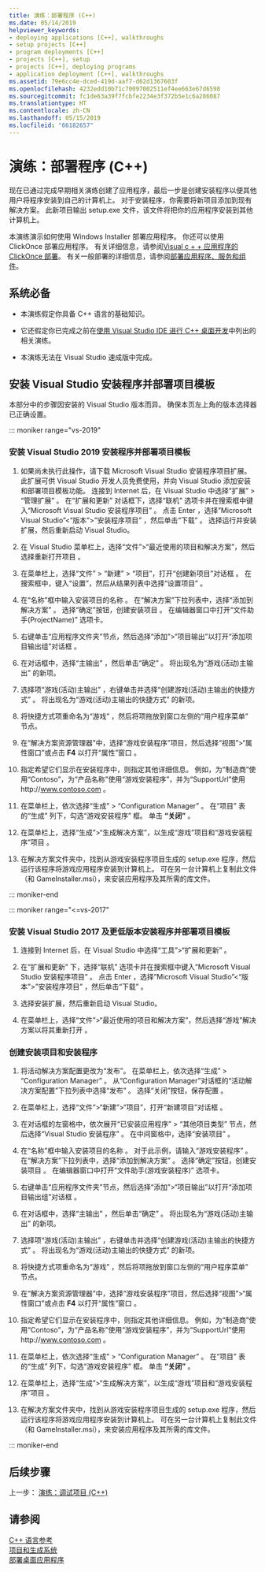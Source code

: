 ```yaml
---
title: 演练：部署程序 (C++)
ms.date: 05/14/2019
helpviewer_keywords:
- deploying applications [C++], walkthroughs
- setup projects [C++]
- program deployments [C++]
- projects [C++], setup
- projects [C++], deploying programs
- application deployment [C++], walkthroughs
ms.assetid: 79e6cc4e-dced-419d-aaf7-d62d1367603f
ms.openlocfilehash: 4232edd10b71c70097002511ef4ee663e67d6598
ms.sourcegitcommit: fc1de63a39f7fcbfe2234e3f372b5e1c6a286087
ms.translationtype: HT
ms.contentlocale: zh-CN
ms.lasthandoff: 05/15/2019
ms.locfileid: "66182657"
---
```

# <a name="walkthrough-deploying-your-program-c"></a>演练：部署程序 (C++)

现在已通过完成早期相关演练创建了应用程序，最后一步是创建安装程序以便其他用户将程序安装到自己的计算机上。 对于安装程序，你需要将新项目添加到现有解决方案。 此新项目输出 setup.exe 文件，该文件将把你的应用程序安装到其他计算机上。

本演练演示如何使用 Windows Installer 部署应用程序。 你还可以使用 ClickOnce 部署应用程序。 有关详细信息，请参阅[Visual c + + 应用程序的 ClickOnce 部署](../windows/clickonce-deployment-for-visual-cpp-applications.md)。 有关一般部署的详细信息，请参阅[部署应用程序、服务和组件](/visualstudio/deployment/deploying-applications-services-and-components)。

## <a name="prerequisites"></a>系统必备

- 本演练假定你具备 C++ 语言的基础知识。

- 它还假定你已完成之前在[使用 Visual Studio IDE 进行 C++ 桌面开发](using-the-visual-studio-ide-for-cpp-desktop-development.md)中列出的相关演练。

- 本演练无法在 Visual Studio 速成版中完成。

## <a name="install-the-visual-studio-setup-and-deployment-project-template"></a>安装 Visual Studio 安装程序并部署项目模板

本部分中的步骤因安装的 Visual Studio 版本而异。 确保本页左上角的版本选择器已正确设置。

::: moniker range="vs-2019"

### <a name="to-install-the-setup-and-deployment-project-template-for-visual-studio-2019"></a>安装 Visual Studio 2019 安装程序并部署项目模板

1. 如果尚未执行此操作，请下载 Microsoft Visual Studio 安装程序项目扩展。 此扩展可供 Visual Studio 开发人员免费使用，并向 Visual Studio 添加安装和部署项目模板功能。 连接到 Internet 后，在 Visual Studio 中选择“扩展” > “管理扩展”   。 在“扩展和更新”  对话框下，选择“联机”  选项卡并在搜索框中键入“Microsoft Visual Studio 安装程序项目”  。 点击 Enter  ，选择”Microsoft Visual Studio”\<“版本”>”安装程序项目”  ，然后单击“下载”  。 选择运行并安装扩展，然后重新启动 Visual Studio。

1. 在 Visual Studio 菜单栏上，选择“文件”>“最近使用的项目和解决方案”，然后选择重新打开项目   。

1. 在菜单栏上，选择“文件” > “新建” > “项目”，打开“创建新项目”对话框     。 在搜索框中，键入“设置”，然后从结果列表中选择“设置项目”  。

1. 在“名称”框中输入安装项目的名称  。 在“解决方案”下拉列表中，选择“添加到解决方案”   。 选择“确定”按钮，创建安装项目  。 在编辑器窗口中打开“文件助手(ProjectName)”  选项卡。

1. 右键单击“应用程序文件夹”节点，然后选择“添加”>“项目输出”以打开“添加项目输出组”对话框     。

1. 在对话框中，选择“主输出”  ，然后单击“确定”  。 将出现名为“游戏(活动)主输出”  的新项。

1. 选择项“游戏(活动)主输出”  ，右键单击并选择“创建游戏(活动)主输出的快捷方式”  。 将出现名为“游戏(活动)主输出的快捷方式”  的新项。

1. 将快捷方式项重命名为“游戏”  ，然后将项拖放到窗口左侧的“用户程序菜单”  节点。

1. 在“解决方案资源管理器”中，选择“游戏安装程序”项目，然后选择“视图”>“属性窗口”或点击 **F4** 以打开“属性”窗口      。

1. 指定希望它们显示在安装程序中，则指定其他详细信息。  例如，为“制造商”使用“Contoso”，为“产品名称”使用“游戏安装程序”，并为“SupportUrl”使用 http\://www.contoso.com       。

1. 在菜单栏上，依次选择“生成” > “Configuration Manager”   。 在“项目”  表的“生成”  列下，勾选“游戏安装程序”  框。 单击 **“关闭”** 。

1. 在菜单栏上，选择“生成”>“生成解决方案”，以生成“游戏”项目和“游戏安装程序”项目   。

1. 在解决方案文件夹中，找到从游戏安装程序项目生成的 setup.exe 程序，然后运行该程序将游戏应用程序安装到计算机上。 可在另一台计算机上复制此文件（和 GameInstaller.msi），来安装应用程序及其所需的库文件。

::: moniker-end

::: moniker range="<=vs-2017"

### <a name="to-install-the-setup-and-deployment-project-template-for-visual-studio-2017-and-earlier"></a>安装 Visual Studio 2017 及更低版本安装程序并部署项目模板

1. 连接到 Internet 后，在 Visual Studio 中选择“工具”>“扩展和更新”   。

1. 在“扩展和更新”  下，选择“联机”  选项卡并在搜索框中键入“Microsoft Visual Studio 安装程序项目”  。 点击 Enter  ，选择”Microsoft Visual Studio”\<“版本”>”安装程序项目”  ，然后单击“下载”  。

1. 选择安装扩展，然后重新启动 Visual Studio。

1. 在菜单栏上，选择“文件”>“最近使用的项目和解决方案”，然后选择“游戏”解决方案以将其重新打开    。

### <a name="to-create-a-setup-project-and-install-your-program"></a>创建安装项目和安装程序

1. 将活动解决方案配置更改为“发布”。 在菜单栏上，依次选择“生成” > “Configuration Manager”   。 从“Configuration Manager”对话框的“活动解决方案配置”下拉列表中选择“发布”    。 选择“关闭”按钮，保存配置  。

1. 在菜单栏上，选择“文件”>“新建”>“项目”，打开“新建项目”对话框     。

1. 在对话框的左窗格中，依次展开“已安装应用程序”   > “其他项目类型”  节点，然后选择“Visual Studio 安装程序”  。 在中间窗格中，选择“安装项目”  。

1. 在“名称”框中输入安装项目的名称  。 对于此示例，请输入“游戏安装程序”  。 在“解决方案”下拉列表中，选择“添加到解决方案”   。 选择“确定”按钮，创建安装项目  。 在编辑器窗口中打开“文件助手(游戏安装程序)”  选项卡。

1. 右键单击“应用程序文件夹”节点，然后选择“添加”>“项目输出”以打开“添加项目输出组”对话框     。

1. 在对话框中，选择“主输出”  ，然后单击“确定”  。 将出现名为“游戏(活动)主输出”  的新项。

1. 选择项“游戏(活动)主输出”  ，右键单击并选择“创建游戏(活动)主输出的快捷方式”  。 将出现名为“游戏(活动)主输出的快捷方式”  的新项。

1. 将快捷方式项重命名为“游戏”  ，然后将项拖放到窗口左侧的“用户程序菜单”  节点。

1. 在“解决方案资源管理器”中，选择“游戏安装程序”项目，然后选择“视图”>“属性窗口”或点击 **F4** 以打开“属性”窗口      。

1. 指定希望它们显示在安装程序中，则指定其他详细信息。  例如，为“制造商”使用“Contoso”，为“产品名称”使用“游戏安装程序”，并为“SupportUrl”使用 http\://www.contoso.com       。

1. 在菜单栏上，依次选择“生成” > “Configuration Manager”   。 在“项目”  表的“生成”  列下，勾选“游戏安装程序”  框。 单击 **“关闭”** 。

1. 在菜单栏上，选择“生成”>“生成解决方案”，以生成“游戏”项目和“游戏安装程序”项目   。

1. 在解决方案文件夹中，找到从游戏安装程序项目生成的 setup.exe 程序，然后运行该程序将游戏应用程序安装到计算机上。 可在另一台计算机上复制此文件（和 GameInstaller.msi），来安装应用程序及其所需的库文件。

::: moniker-end

## <a name="next-steps"></a>后续步骤

上一步：  [演练：调试项目 (C++)](walkthrough-debugging-a-project-cpp.md)<br/>

## <a name="see-also"></a>请参阅

[C++ 语言参考](../cpp/cpp-language-reference.md)<br/>
[项目和生成系统](../build/projects-and-build-systems-cpp.md)<br/>
[部署桌面应用程序](../windows/deploying-native-desktop-applications-visual-cpp.md)<br/>
